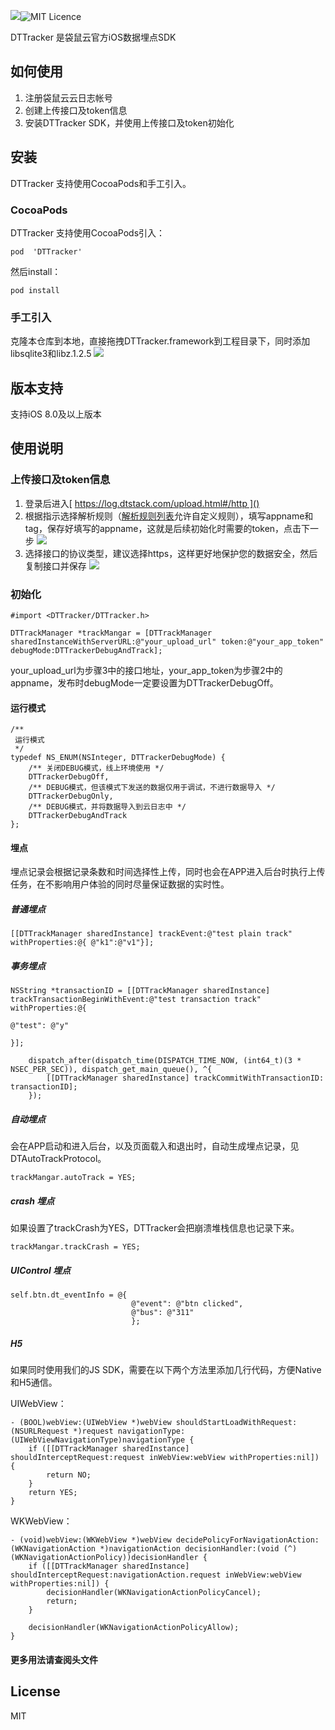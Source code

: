 ![][image-1]![MIT Licence][image-2]

DTTracker 是袋鼠云官方iOS数据埋点SDK

## 如何使用

1. 注册袋鼠云云日志帐号
2. 创建上传接口及token信息
3. 安装DTTracker SDK，并使用上传接口及token初始化


## 安装
DTTracker 支持使用CocoaPods和手工引入。

### CocoaPods

DTTracker 支持使用CocoaPods引入：
	
	pod  'DTTracker'
然后install：
	
	pod install

###  手工引入
克隆本仓库到本地，直接拖拽DTTracker.framework到工程目录下，同时添加libsqlite3和libz.1.2.5
![][image-3]

## 版本支持
支持iOS 8.0及以上版本


## 使用说明

### 上传接口及token信息

1. 登录后进入[ https://log.dtstack.com/upload.html#/http ]() 
2. 根据指示选择解析规则（[解析规则列表][2]允许自定义规则），填写appname和tag，保存好填写的appname，这就是后续初始化时需要的token，点击下一步
	![][image-4]
3. 选择接口的协议类型，建议选择https，这样更好地保护您的数据安全，然后复制接口并保存
	![][image-5]


### 初始化

	#import <DTTracker/DTTracker.h>
	
	DTTrackManager *trackMangar = [DTTrackManager sharedInstanceWithServerURL:@"your_upload_url" token:@"your_app_token" debugMode:DTTrackerDebugAndTrack];
your\_upload\_url为步骤3中的接口地址，your\_app\_token为步骤2中的appname，发布时debugMode一定要设置为DTTrackerDebugOff。

#### 运行模式

	
	/**
	 运行模式
	 */
	typedef NS_ENUM(NSInteger, DTTrackerDebugMode) {
	    /** 关闭DEBUG模式，线上环境使用 */
	    DTTrackerDebugOff,
	    /** DEBUG模式，但该模式下发送的数据仅用于调试，不进行数据导入 */
	    DTTrackerDebugOnly,
	    /** DEBUG模式，并将数据导入到云日志中 */
	    DTTrackerDebugAndTrack
	};
	

#### 埋点
埋点记录会根据记录条数和时间选择性上传，同时也会在APP进入后台时执行上传任务，在不影响用户体验的同时尽量保证数据的实时性。

##### 普通埋点
	
	[[DTTrackManager sharedInstance] trackEvent:@"test plain track" withProperties:@{ @"k1":@"v1"}];

##### 事务埋点
	
	NSString *transactionID = [[DTTrackManager sharedInstance] trackTransactionBeginWithEvent:@"test transaction track" withProperties:@{
	                                                                                                 @"test": @"y"
	                                                                                                 }];
	    
	    dispatch_after(dispatch_time(DISPATCH_TIME_NOW, (int64_t)(3 * NSEC_PER_SEC)), dispatch_get_main_queue(), ^{
	        [[DTTrackManager sharedInstance] trackCommitWithTransactionID: transactionID];
	    });

##### 自动埋点
会在APP启动和进入后台，以及页面载入和退出时，自动生成埋点记录，见 DTAutoTrackProtocol。
	
	trackMangar.autoTrack = YES;

##### crash 埋点
如果设置了trackCrash为YES，DTTracker会把崩溃堆栈信息也记录下来。
	
	trackMangar.trackCrash = YES;

##### UIControl 埋点

	
	self.btn.dt_eventInfo = @{
	                           @"event": @"btn clicked",
	                           @"bus": @"311"
	                           };

##### H5
如果同时使用我们的JS SDK，需要在以下两个方法里添加几行代码，方便Native和H5通信。

UIWebView：
	
	- (BOOL)webView:(UIWebView *)webView shouldStartLoadWithRequest:(NSURLRequest *)request navigationType:(UIWebViewNavigationType)navigationType {
	    if ([[DTTrackManager sharedInstance] shouldInterceptRequest:request inWebView:webView withProperties:nil]) {
	        return NO;
	    }
	    return YES;
	}

WKWebView：
	
	- (void)webView:(WKWebView *)webView decidePolicyForNavigationAction:(WKNavigationAction *)navigationAction decisionHandler:(void (^)(WKNavigationActionPolicy))decisionHandler {
	    if ([[DTTrackManager sharedInstance] shouldInterceptRequest:navigationAction.request inWebView:webView withProperties:nil]) {
	        decisionHandler(WKNavigationActionPolicyCancel);
	        return;
	    }
	    
	    decisionHandler(WKNavigationActionPolicyAllow);
	}


#### 更多用法请查阅头文件

## License

MIT

[2]:	https://log.dtstack.com/setting.html#/setting/parser/list

[image-1]:	https://img.shields.io/badge/pod-v1.0.0-green.svg
[image-2]:	https://img.shields.io/badge/licence-MIT-green.svg
[image-3]:	http://d.pr/i/qsdW+
[image-4]:	http://d.pr/i/pVHb+
[image-5]:	http://d.pr/i/7hDS+